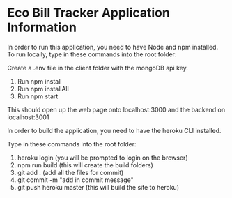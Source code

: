 # Eco Bill Tracker Application Information

In order to run this application, you need to have Node and npm installed.
To run locally, type in these commands into the root folder:

Create a .env file in the client folder with the mongoDB api key.

1. Run npm install
2. Run npm installAll
3. Run npm start

This should open up the web page onto localhost:3000 and the backend on localhost:3001

In order to build the application, you need to have the heroku CLI installed.

Type in these commands into the root folder:

1. heroku login (you will be prompted to login on the browser)
2. npm run build (this will create the build folders)
3. git add . (add all the files for commit)
4. git commit -m "add in commit message"
5. git push heroku master (this will build the site to heroku)

